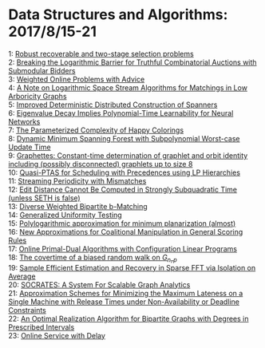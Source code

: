 # Data Structures and Algorithms: 2017/8/15-21  
1: [Robust recoverable and two-stage selection problems](https://doi.org/10.48550/arXiv.1505.06893)  
2: [Breaking the Logarithmic Barrier for Truthful Combinatorial Auctions  with Submodular Bidders](https://doi.org/10.48550/arXiv.1602.05914)  
3: [Weighted Online Problems with Advice](https://doi.org/10.48550/arXiv.1606.05210)  
4: [A Note on Logarithmic Space Stream Algorithms for Matchings in Low  Arboricity Graphs](https://doi.org/10.48550/arXiv.1612.02531)  
5: [Improved Deterministic Distributed Construction of Spanners](https://doi.org/10.48550/arXiv.1708.01011)  
6: [Eigenvalue Decay Implies Polynomial-Time Learnability for Neural  Networks](https://doi.org/10.48550/arXiv.1708.03708)  
7: [The Parameterized Complexity of Happy Colorings](https://doi.org/10.48550/arXiv.1708.03853)  
8: [Dynamic Minimum Spanning Forest with Subpolynomial Worst-case Update  Time](https://doi.org/10.48550/arXiv.1708.03962)  
9: [Graphettes: Constant-time determination of graphlet and orbit identity  including (possibly disconnected) graphlets up to size 8](https://doi.org/10.48550/arXiv.1708.04341)  
10: [Quasi-PTAS for Scheduling with Precedences using LP Hierarchies](https://doi.org/10.48550/arXiv.1708.04369)  
11: [Streaming Periodicity with Mismatches](https://doi.org/10.48550/arXiv.1708.04381)  
12: [Edit Distance Cannot Be Computed in Strongly Subquadratic Time (unless  SETH is false)](https://doi.org/10.48550/arXiv.1412.0348)  
13: [Diverse Weighted Bipartite b-Matching](https://doi.org/10.48550/arXiv.1702.07134)  
14: [Generalized Uniformity Testing](https://doi.org/10.48550/arXiv.1708.04696)  
15: [Polylogarithmic approximation for minimum planarization (almost)](https://doi.org/10.48550/arXiv.1708.04723)  
16: [New Approximations for Coalitional Manipulation in General Scoring Rules](https://doi.org/10.48550/arXiv.1708.04862)  
17: [Online Primal-Dual Algorithms with Configuration Linear Programs](https://doi.org/10.48550/arXiv.1708.04903)  
18: [The covertime of a biased random walk on $G_{n,p}$](https://doi.org/10.48550/arXiv.1708.04908)  
19: [Sample Efficient Estimation and Recovery in Sparse FFT via Isolation on  Average](https://doi.org/10.48550/arXiv.1708.04544)  
20: [SOCRATES: A System For Scalable Graph Analytics](https://doi.org/10.48550/arXiv.1708.05076)  
21: [Approximation Schemes for Minimizing the Maximum Lateness on a Single  Machine with Release Times under Non-Availability or Deadline Constraints](https://doi.org/10.48550/arXiv.1708.05102)  
22: [An Optimal Realization Algorithm for Bipartite Graphs with Degrees in  Prescribed Intervals](https://doi.org/10.48550/arXiv.1708.05520)  
23: [Online Service with Delay](https://doi.org/10.48550/arXiv.1708.05611)  